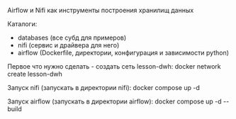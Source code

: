 Airflow и Nifi как инструменты построения хранилищ данных

Каталоги:
- databases (все субд для примеров)
- nifi (сервис и драйвера для него)
- airflow (Dockerfile, директории, конфигурация и зависимости python)


Первое что нужно сделать - создать сеть lesson-dwh:
docker network create lesson-dwh

Запуск nifi (запускать в директории nifi):
docker compose up -d

Запуск airflow (запускать в директории airflow):
docker compose up -d --build